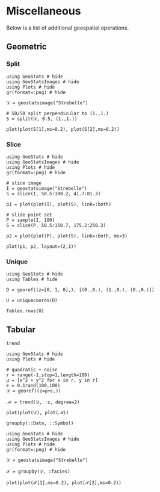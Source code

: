 # Miscellaneous

Below is a list of additional geospatial operations.

## Geometric

### Split

```@example
using GeoStats # hide
using GeoStatsImages # hide
using Plots # hide
gr(format=:png) # hide

𝒟 = geostatsimage("Strebelle")

# 50/50 split perpendicular to (1.,1.)
S = split(𝒟, 0.5, (1.,1.))

plot(plot(S[1],ms=0.2), plot(S[2],ms=0.2))
```

### Slice

```@example
using GeoStats # hide
using GeoStatsImages # hide
using Plots # hide
gr(format=:png) # hide

# slice image
I = geostatsimage("Strebelle")
S = slice(I, 50.5:100.2, 41.7:81.3)

p1 = plot(plot(I), plot(S), link=:both)

# slide point set
P = sample(I, 100)
S = slice(P, 50.5:150.7, 175.2:250.3)

p2 = plot(plot(P), plot(S), link=:both, ms=3)

plot(p1, p2, layout=(2,1))
```

### Unique

```@example
using GeoStats # hide
using Tables # hide

D = georef((z=[0, 1, 0],), [(0.,0.), (1.,0.), (0.,0.)])

U = uniquecoords(D)

Tables.rows(U)
```

## Tabular

```@docs
trend
```

```@example
using GeoStats # hide
using Plots # hide

# quadratic + noise
r = range(-1,stop=1,length=100)
μ = [x^2 + y^2 for x in r, y in r]
ϵ = 0.1rand(100,100)
𝒟 = georef((z=μ+ϵ,))

ℳ = trend(𝒟, :z, degree=2)

plot(plot(𝒟), plot(ℳ))
```

```@docs
groupby(::Data, ::Symbol)
```

```@example
using GeoStats # hide
using GeoStatsImages # hide
using Plots # hide
gr(format=:png) # hide

𝒟 = geostatsimage("Strebelle")

ℱ = groupby(𝒟, :facies)

plot(plot(ℱ[1],ms=0.2), plot(ℱ[2],ms=0.2))
```
